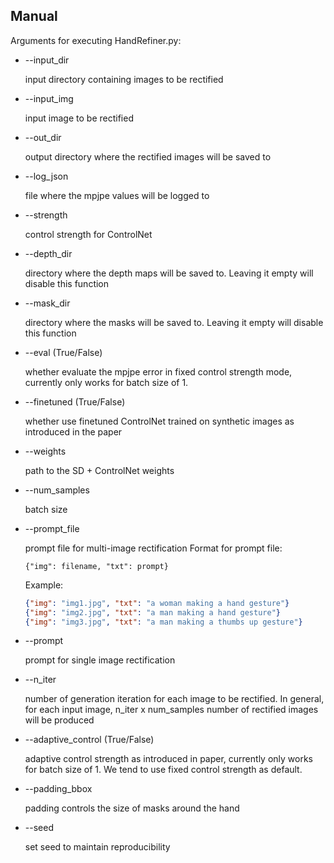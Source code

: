 ## Manual
Arguments for executing HandRefiner.py:
<ul>
<li>--input_dir

input directory containing images to be rectified

<li>--input_img

input image to be rectified
<li>--out_dir

output directory where the rectified images will be saved to

<li>--log_json

file where the mpjpe values will be logged to
<li>--strength

control strength for ControlNet

<li>--depth_dir

directory where the depth maps will be saved to. Leaving it empty will disable this function
<li>--mask_dir

directory where the masks will be saved to. Leaving it empty will disable this function
<li>--eval (True/False)

whether evaluate the mpjpe error in fixed control strength mode, currently only works for batch size of 1.
<li>--finetuned (True/False)

whether use finetuned ControlNet trained on synthetic images as introduced in the paper
<li>--weights

path to the SD + ControlNet weights
<li>--num_samples

batch size
<li>--prompt_file

prompt file for multi-image rectification
Format for prompt file: 
```
{"img": filename, "txt": prompt}
```
Example:
```json
{"img": "img1.jpg", "txt": "a woman making a hand gesture"}
{"img": "img2.jpg", "txt": "a man making a hand gesture"}
{"img": "img3.jpg", "txt": "a man making a thumbs up gesture"}
```

<li>--prompt

prompt for single image rectification
<li>--n_iter

number of generation iteration for each image to be rectified. In general, for each input image, n_iter x num_samples number of rectified images will be produced
<li>--adaptive_control (True/False)

adaptive control strength as introduced in paper, currently only works for batch size of 1. We tend to use fixed control strength as default. 
<li>--padding_bbox

padding controls the size of masks around the hand

<li>--seed

set seed to maintain reproducibility
</ul>
